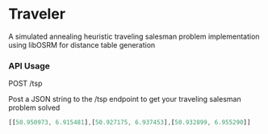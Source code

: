 # Traveler

A simulated annealing heuristic traveling salesman problem implementation using libOSRM for distance table generation

### API Usage

POST /tsp

Post a JSON string to the /tsp endpoint to get your traveling salesman problem solved

```javascript
[[50.950973, 6.915481],[50.927175, 6.937453],[50.932899, 6.955290]]
```